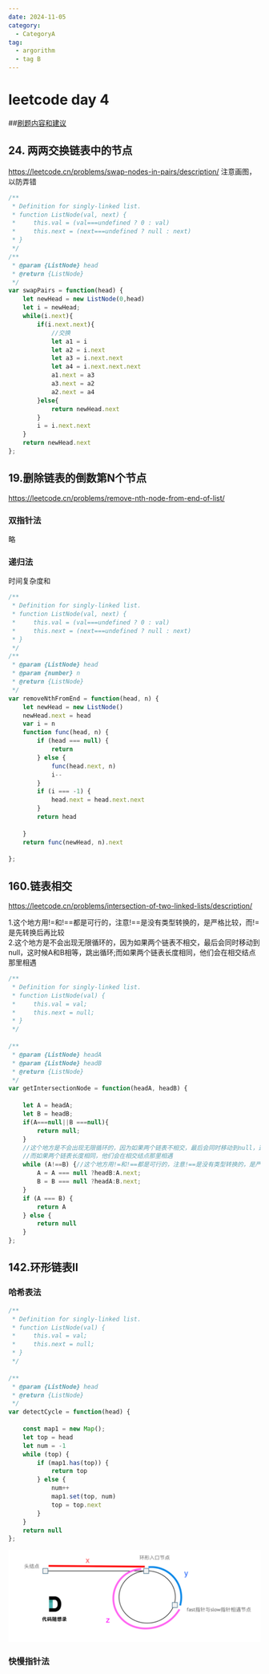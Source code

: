 ```yaml
---
date: 2024-11-05
category:
  - CategoryA
tag:
  - argorithm
  - tag B
---
```


# leetcode day 4
##[刷题内容和建议](https://docs.qq.com/doc/DUFNjYUxYRHRVWklp)

## 24. 两两交换链表中的节点
<https://leetcode.cn/problems/swap-nodes-in-pairs/description/>
注意画图，以防弄错
```javascript
/**
 * Definition for singly-linked list.
 * function ListNode(val, next) {
 *     this.val = (val===undefined ? 0 : val)
 *     this.next = (next===undefined ? null : next)
 * }
 */
/**
 * @param {ListNode} head
 * @return {ListNode}
 */
var swapPairs = function(head) {
    let newHead = new ListNode(0,head)
    let i = newHead;
    while(i.next){
        if(i.next.next){
            //交换
            let a1 = i
            let a2 = i.next
            let a3 = i.next.next
            let a4 = i.next.next.next
            a1.next = a3
            a3.next = a2
            a2.next = a4
        }else{
            return newHead.next
        }
        i = i.next.next
    }
    return newHead.next
};
```

## 19.删除链表的倒数第N个节点 
<https://leetcode.cn/problems/remove-nth-node-from-end-of-list/> 
### 双指针法
略
### 递归法
时间复杂度和
```javascript
/**
 * Definition for singly-linked list.
 * function ListNode(val, next) {
 *     this.val = (val===undefined ? 0 : val)
 *     this.next = (next===undefined ? null : next)
 * }
 */
/**
 * @param {ListNode} head
 * @param {number} n
 * @return {ListNode}
 */
var removeNthFromEnd = function(head, n) {
    let newHead = new ListNode()
    newHead.next = head
    var i = n
    function func(head, n) {
        if (head === null) {
            return
        } else {
            func(head.next, n)
            i--
        }
        if (i === -1) {
            head.next = head.next.next
        }
        return head

    }
    return func(newHead, n).next

};
```
## 160.链表相交
<https://leetcode.cn/problems/intersection-of-two-linked-lists/description/>

1.这个地方用!=和!==都是可行的，注意!==是没有类型转换的，是严格比较，而!=是先转换后再比较  
2.这个地方是不会出现无限循环的，因为如果两个链表不相交，最后会同时移动到null，这时候A和B相等，跳出循环;而如果两个链表长度相同，他们会在相交结点那里相遇
```javascript
/**
 * Definition for singly-linked list.
 * function ListNode(val) {
 *     this.val = val;
 *     this.next = null;
 * }
 */

/**
 * @param {ListNode} headA
 * @param {ListNode} headB
 * @return {ListNode}
 */
var getIntersectionNode = function(headA, headB) {

    let A = headA;
    let B = headB;
    if(A===null||B ===null){
        return null;
    }
    //这个地方是不会出现无限循环的，因为如果两个链表不相交，最后会同时移动到null，这时候A和B相等，跳出循环
    //而如果两个链表长度相同，他们会在相交结点那里相遇
    while (A!==B) {//这个地方用!=和!==都是可行的，注意!==是没有类型转换的，是严格比较，而!=是先转换后再比较
        A = A === null ?headB:A.next;
        B = B === null ?headA:B.next;
    }
    if (A === B) {
        return A
    } else {
        return null
    }
};
```

## 142.环形链表II 

### 哈希表法
```javascript
/**
 * Definition for singly-linked list.
 * function ListNode(val) {
 *     this.val = val;
 *     this.next = null;
 * }
 */

/**
 * @param {ListNode} head
 * @return {ListNode}
 */
var detectCycle = function(head) {
    
    const map1 = new Map();
    let top = head
    let num = -1
    while (top) {
        if (map1.has(top)) {
            return top
        } else {
            num++
            map1.set(top, num)
            top = top.next
        }
    }
    return null
};
```

![img](/leetcode-day-4/142.png)
### 快慢指针法

